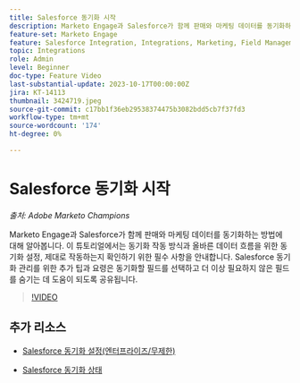 ```yaml
---
title: Salesforce 동기화 시작
description: Marketo Engage과 Salesforce가 함께 판매와 마케팅 데이터를 동기화하는 방법에 대해 알아봅니다. 이 튜토리얼에서는 동기화 작동 방식과 올바른 데이터 흐름을 위한 동기화 설정, 제대로 작동하는지 확인하기 위한 필수 사항을 안내합니다.
feature-set: Marketo Engage
feature: Salesforce Integration, Integrations, Marketing, Field Management, Administration
topic: Integrations
role: Admin
level: Beginner
doc-type: Feature Video
last-substantial-update: 2023-10-17T00:00:00Z
jira: KT-14113
thumbnail: 3424719.jpeg
source-git-commit: c17bb1f36eb29538374475b3082bdd5cb7f37fd3
workflow-type: tm+mt
source-wordcount: '174'
ht-degree: 0%

---
```



# Salesforce 동기화 시작

*출처: Adobe Marketo Champions*

Marketo Engage과 Salesforce가 함께 판매와 마케팅 데이터를 동기화하는 방법에 대해 알아봅니다. 이 튜토리얼에서는 동기화 작동 방식과 올바른 데이터 흐름을 위한 동기화 설정, 제대로 작동하는지 확인하기 위한 필수 사항을 안내합니다. Salesforce 동기화 관리를 위한 추가 팁과 요령은 동기화할 필드를 선택하고 더 이상 필요하지 않은 필드를 숨기는 데 도움이 되도록 공유됩니다.

>[!VIDEO](https://video.tv.adobe.com/v/3424719/?learn=on)

## 추가 리소스

* [Salesforce 동기화 설정(엔터프라이즈/무제한)](https://experienceleague.adobe.com/docs/marketo/using/product-docs/crm-sync/salesforce-sync/setup/enterprise-unlimited-edition/step-1-of-3-add-marketo-fields-to-salesforce-enterprise-unlimited.html?lang=en)

* [Salesforce 동기화 상태](https://experienceleague.adobe.com/docs/marketo/using/product-docs/crm-sync/salesforce-sync/salesforce-sync-status.html)
